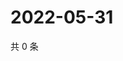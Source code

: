 # 2022-05-31

共 0 条

<!-- BEGIN WEIBO -->
<!-- 最后更新时间 Tue May 31 2022 20:33:29 GMT+0800 (China Standard Time) -->

<!-- END WEIBO -->
